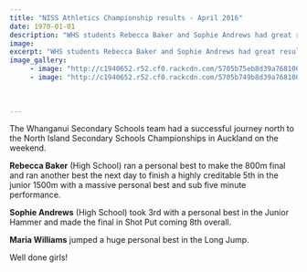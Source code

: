 ```yaml
---
title: "NISS Athletics Championship results - April 2016"
date: 1970-01-01
description: "WHS students Rebecca Baker and Sophie Andrews had great results at the NISS Athletics Championships held at Mt Smart Stadium in Auckland on the weekend..."
image: 
excerpt: "WHS students Rebecca Baker and Sophie Andrews had great results at the NISS Athletics Championships held at Mt Smart Stadium in Auckland on the weekend..."
image_gallery:
     - image: "http://c1940652.r52.cf0.rackcdn.com/5705b75eb8d39a7681000b15/15008.jpg"
     - image: "http://c1940652.r52.cf0.rackcdn.com/5705b749b8d39a7681000b13/16008.jpg"
    
    
    
---
```


<p><span>The Whanganui Secondary Schools team had a successful journey north to the North Island Secondary Schools Championships in Auckland on the weekend.</span></p>
<p><span><span><strong>Rebecca Baker</strong> (High School) ran a personal best to make the 800m final and ran another best the next day to finish a highly creditable 5th in the junior 1500m with a massive personal best and sub five minute performance.</span></span></p>
<p><span><span><span><strong>Sophie Andrews</strong> (High School) took 3rd with a personal best in the Junior Hammer and made the final in Shot Put coming 8th overall.</span></span></span></p>
<p><span><span><span><strong>Maria Williams</strong> jumped a huge personal best in the Long Jump.</span></span></span></p>
<p><span><span><span>Well done girls!</span></span></span></p>
<p><span><span><span><br /></span></span></span></p>

